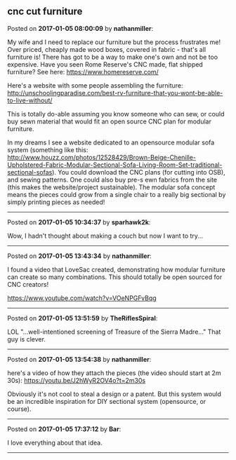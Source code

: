 ## cnc cut furniture
Posted on **2017-01-05 08:00:09** by **nathanmiller**:

My wife and I need to replace our furniture but the process frustrates me! Over priced, cheaply made wood boxes, covered in fabric - that's all furniture is! There has got to be a way to make one's own and not be too expensive. Have you seen Rome Reserve's CNC made, flat shipped furniture? See here: https://www.homereserve.com/

Here's a website with some people assembling the furniture: http://unschoolingparadise.com/best-rv-furniture-that-you-wont-be-able-to-live-without/

This is totally do-able assuming you know someone who can sew, or could buy sewn material that would fit an open source CNC plan for modular furniture. 



In my dreams I see a website dedicated to an opensource modular sofa system (something like this: http://www.houzz.com/photos/12528429/Brown-Beige-Chenille-Upholstered-Fabric-Modular-Sectional-Sofa-Living-Room-Set-traditional-sectional-sofas). You could download the CNC plans (for cutting into OSB), and sewing patterns. One could also buy pre-s ewn fabrics from the site (this makes the website/project sustainable). The modular sofa concept means the pieces could grow from a single chair to a really big sectional by simply printing pieces as needed!

---

Posted on **2017-01-05 10:34:37** by **sparhawk2k**:

Wow, I hadn't thought about making a couch but now I want to try...

---

Posted on **2017-01-05 13:43:34** by **nathanmiller**:

I found a video that LoveSac created, demonstrating how modular furniture can create so many combinations. This should totally be open sourced for CNC creators! 

https://www.youtube.com/watch?v=VOeNPGFvBqg

---

Posted on **2017-01-05 13:51:59** by **TheRiflesSpiral**:

LOL "...well-intentioned screening of Treasure of the Sierra Madre..." That guy is clever.

---

Posted on **2017-01-05 13:54:38** by **nathanmiller**:

here's a video of how they attach the pieces (the video should start at 2m 30s): https://youtu.be/J2hWyR2OV4o?t=2m30s

Obviously it's not cool to steal a design or a patent. But this system would be an incredible inspiration for DIY sectional system (opensource, or course).

---

Posted on **2017-01-05 17:37:12** by **Bar**:

I love everything about that idea.

---

